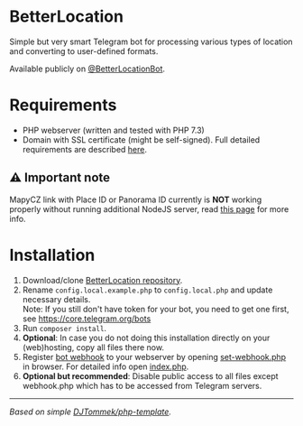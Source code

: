# BetterLocation

Simple but very smart Telegram bot for processing various types of location and converting to user-defined formats.

Available publicly on [@BetterLocationBot](https://t.me/BetterLocationBot).

# Requirements
- PHP webserver (written and tested with PHP 7.3)
- Domain with SSL certificate (might be self-signed). Full detailed requirements are described [here](https://core.telegram.org/bots/webhooks).

## ⚠ Important note
MapyCZ link with Place ID or Panorama ID currently is **NOT** working properly without running additional NodeJS server, read [this page](src/nodejs/README.md) for more info.  


# Installation
1. Download/clone [BetterLocation repository](https://github.com/DJTommek/better-location). 
1. Rename `config.local.example.php` to `config.local.php` and update necessary details.<br>
Note: If you still don't have token for your bot, you need to get one first, see https://core.telegram.org/bots
1. Run `composer install`.
1. **Optional**: In case you do not doing this installation directly on your (web)hosting, copy all files there now.
1. Register [bot webhook](https://core.telegram.org/bots/api#setwebhook) to your webserver by opening [set-webhook.php](./set-webhook.php) in browser. For detailed info open [index.php](./index.php).
1. **Optional but recommended**: Disable public access to all files except webhook.php which has to be accessed from Telegram servers. 

---
*Based on simple [DJTommek/php-template](https://github.com/DJTommek/php-template).*